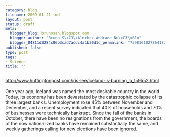 ```yaml
--- 
category: blog
filename: 2009-01-21-.md
layout: post
status: draft
meta: 
  blogger_blog: brunosan.blogspot.com
  blogger_author: "Bruno S\xC3\xA1nchez-Andrade Nu\xC3\xB1o"
  blogger_84811d3284c06b3cad7acdc4a1b30d1c_permalink: "7398161027864182026"
published: false
type: post
tags: 
- Science
title: ""
---
```

http://www.huffingtonpost.com/iris-lee/iceland-is-burning_b_159552.html<br /><br />One year ago, Iceland was named the most desirable country in the world. Today, its economy has been devastated by the catastrophic collapse of its three largest banks. Unemployment rose 45% between November and December, and a recent survey indicated that 40% of households and 70% of businesses were technically bankrupt. Since the fall of the banks in October, there have been no resignations from the government, the boards of the now nationalized banks have remained substantially the same, and weekly gatherings calling for new elections have been ignored.<br /><br /><br />
